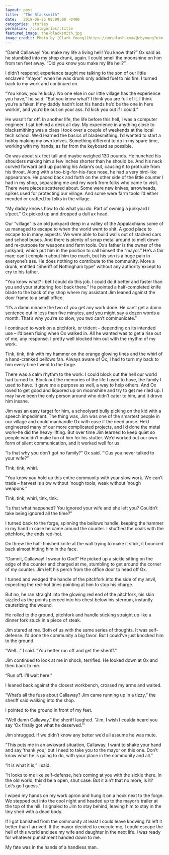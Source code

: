 ```yaml
---
layout: post
title:  "The Blacksmith"
date:   2019-06-25 08:08:08 -0400
categories: stories
permalink: /:categories/:title
featured_image: the-blacksmith.jpg
image_credit: Photo by [Clark Young](https://unsplash.com/@cbyoung?utm_source=unsplash&utm_medium=referral&utm_content=creditCopyText) on [Unsplash](https://unsplash.com/?utm_source=unsplash&utm_medium=referral&utm_content=creditCopyText)
---
```


“Damit Callaway! You make my life a living hell! You know that?” Ox said as he stumbled into my shop drunk, again. I could smell the moonshine on him from ten feet away. “Did you know you make my life hell?”

I didn’t respond; experience taught me talking to the son of our little enclave’s “mayor” when he was drunk only added fuel to his fire. I turned back to my work and continued on.

“You know, you’re lucky. No one else in our little village has the experience you have,” he said. “But you know what? I think you are full of it. I think you’re a faker. If my daddy hadn’t lost his hands he’d be the one in here workin’, and you’d be out on your ass. I’d kick you out if I could.”

He wasn’t far off. In another life, the life before this hell, I was a computer engineer. I sat behind a desk all day. My experience in anything close to blacksmithing was a class I took over a couple of weekends at the local tech school. We’d learned the basics of bladesmithing. I’d wanted to start a hobby making my own knives. Something different to do in my spare time, working with my hands, as far from the keyboard as possible.

Ox was about six feet tall and maybe weighed 130 pounds. He hunched his shoulders making him a few inches shorter than he should be. And his neck curved forward and up pushing his Adam’s out, causing it to protrude from his throat. Along with a too-big-for-his-face nose, he had a very bird-like appearance. He paced back and forth on the other side of the little counter I had in my shop, separating me and my work from folks who came to visit. There were pieces scattered about. Some were new knives, arrowheads, spikes used for protecting our village. And some were farm tools I’d either mended or crafted for folks in the village.

“My daddy knows how to do what you do. Part of owning a junkyard I s’pect.” Ox picked up and dropped a dull ax head.

Our “village” is an old junkyard deep in a valley of the Appalachians some of us managed to escape to when the world went to shit. A good place to escape to in many aspects. We were able to build walls out of stacked cars and school buses. And there is plenty of scrap metal around to melt down and re-purpose for weapons and farm tools. Ox’s father is the owner of the junkyard, which put him in the position to call himself the “mayor.” He’s a fair man; can’t complain about him too much, but his son is a huge pain in everyone’s ass. He does nothing to contribute to the community. More a drunk, entitled “Sheriff of Nottingham type” without any authority except to cry to his father.

“You know what? I bet I could do this job. I could do it better and faster than you and your stuttering fool back there.” He pointed a half-completed knife blade to the back of my shop where my assistant Jim leaned against the door frame to a small office.

“It’s a damn miracle the two of you get any work done. He can’t get a damn sentence out in less than five minutes, and you might say a dozen words a month. That’s why you’re so slow, you two can’t communicate.”

I continued to work on a pitchfork, or trident – depending on its intended use – I’d been fixing when Ox walked in. All he wanted was to get a rise out of me, any response. I pretty well blocked him out with the rhythm of my work.

Tink, tink, tink with my hammer on the orange glowing tines and the whirl of a hand-cranked bellows fan. Always aware of Ox, I had to turn my back to him every time I went to the forge.

There was a calm rhythm to the work. I could block out the hell our world had turned to. Block out the memories of the life I used to have, the family I used to have. It gave me a purpose as well, a way to help others. And Ox loved to get good and liquored up on moonshine and try to get me riled up. I may have been the only person around who didn’t cater to him, and it drove him insane.

Jim was an easy target for him, a schoolyard bully picking on the kid with a speech impediment. The thing was, Jim was one of the smartest people in our village and could manhandle Ox with ease if the need arose. He’d engineered many of our more complicated projects, and I’d done the metal work–he did the heavy lifting. But over time Jim learned to keep quiet so people wouldn’t make fun of him for his stutter. We’d worked out our own form of silent communication, and it worked well for us.

“Is that why you don’t got no family?” Ox said. “‘Cus you never talked to your wife?”

Tink, tink, whirl.

“You know you hold up this entire community with your slow work. We can’t trade – harvest is slow without ‘nough tools, weak without ‘nough weapons.”

Tink, tink, whirl, tink, tink.

“Is that what happened? You ignored your wife and she left you? Couldn’t take being ignored all the time?”

I turned back to the forge, spinning the bellows handle, keeping the hammer in my hand in case he came around the counter. I shuffled the coals with the pitchfork, the ends red-hot.

Ox threw the half-finished knife at the wall trying to make it stick, it bounced back almost hitting him in the face.

“Damnit, Callaway! I swear to God!” He picked up a sickle sitting on the edge of the counter and charged at me, stumbling to get around the corner of my counter. Jim left his perch from the office door to head off Ox.

I turned and wedged the handle of the pitchfork into the side of my anvil, expecting the red-hot tines pointing at him to stop his charge.

But no, he ran straight into the glowing red end of the pitchfork, his skin sizzled as the points pierced into his chest below his sternum, instantly cauterizing the wound.

He rolled to the ground, pitchfork and handle sticking straight up like a dinner fork stuck in a piece of steak.

Jim stared at me. Both of us with the same series of thoughts. It was self-defense. I’d done the community a big favor. But I could’ve just knocked him to the ground.

“Well...” I said. “You better run off and get the sheriff.”

Jim continued to look at me in shock, terrified. He looked down at Ox and then back to me.

“Run off. I’ll wait here.”

I leaned back against the closest workbench, crossed my arms and waited.

“What’s all the fuss about Callaway? Jim came running up in a tizzy,” the sheriff said walking into the shop.

I pointed to the ground in front of my feet.

“Well damn Callaway,” the sheriff laughed. “Jim, I wish I coulda heard you say ‘Ox finally got what he deserved.’”

Jim shrugged. If we didn’t know any better we’d all assume he was mute.

“This puts me in an awkward situation, Callaway. I want to shake your hand and say ‘thank you,’ but I need to take you to the mayor on this one. Don’t know what he is going to do, with your place in the community and all.”

“It is what it is,” I said.

“It looks to me like self-defense, he’s coming at you with the sickle there. In the old world, this’d be a open, shut case. But it ain’t that no more, is it? Let’s go I guess.”

I wiped my hands on my work apron and hung it on a hook next to the forge. We stepped out into the cool night and headed up to the mayor’s trailer at the top of the hill. I signaled to Jim to stay behind, leaving him to stay in the tiny shed with a dead body.

If I got banished from the community at least I could leave knowing I’d left it better than I arrived. If the mayor decided to execute me, I could escape the hell of this world and see my wife and daughter in the next life. I was ready for whatever punishment handed down to me.

My fate was in the hands of a handless man.